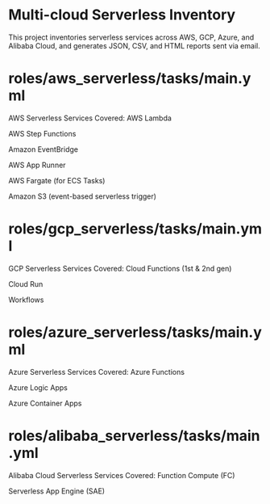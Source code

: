 # Multi-cloud Serverless Inventory
This project inventories serverless services across AWS, GCP, Azure, and Alibaba Cloud, and generates JSON, CSV, and HTML reports sent via email.

# roles/aws_serverless/tasks/main.yml
AWS Serverless Services Covered:
AWS Lambda

AWS Step Functions

Amazon EventBridge

AWS App Runner

AWS Fargate (for ECS Tasks)

Amazon S3 (event-based serverless trigger)

# roles/gcp_serverless/tasks/main.yml
GCP Serverless Services Covered:
Cloud Functions (1st & 2nd gen)

Cloud Run

Workflows

# roles/azure_serverless/tasks/main.yml
Azure Serverless Services Covered:
Azure Functions

Azure Logic Apps

Azure Container Apps

# roles/alibaba_serverless/tasks/main.yml
Alibaba Cloud Serverless Services Covered:
Function Compute (FC)

Serverless App Engine (SAE)
